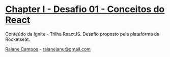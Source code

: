 # [Chapter I - Desafio 01 - Conceitos do React](https://www.notion.so/Desafio-01-Conceitos-do-React-51e4099a6e2f4d4bae94f9fe75bb769d)
Conteúdo da Ignite - Trilha ReactJS. Desafio proposto pela plataforma da Rocketseat.

[Raiane Campos](https://www.linkedin.com/in/raiane-campos-6a225b80/) - raianejanu@gmail.com

